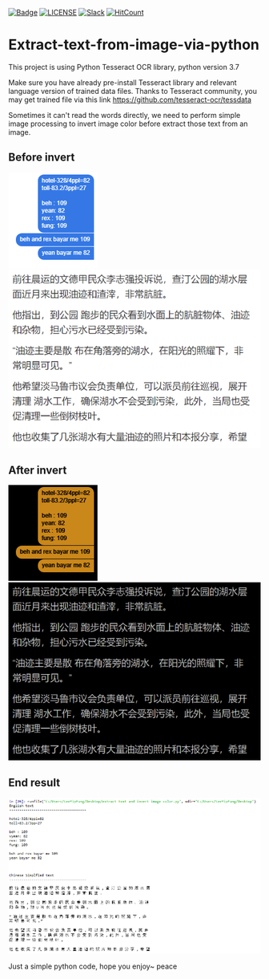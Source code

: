 [![Badge](https://img.shields.io/badge/link-996.icu-%23FF4D5B.svg?style=flat-square)](https://996.icu/#/zh_CN)
[![LICENSE](https://img.shields.io/badge/license-Anti%20996-blue.svg?style=flat-square)](https://github.com/996icu/996.ICU/blob/master/LICENSE)
[![Slack](https://img.shields.io/badge/slack-996icu-green.svg?style=flat-square)](https://join.slack.com/t/996icu/shared_invite/enQtNTg4MjA3MzA1MzgxLWQyYzM5M2IyZmIyMTVjMzU5NTE5MGI5Y2Y2YjgwMmJiMWMxMWMzNGU3NDJmOTdhNmRlYjJlNjk5ZWZhNWIwZGM)
[![HitCount](http://hits.dwyl.io/996icu/996.ICU.svg)](http://hits.dwyl.io/996icu/996.ICU)
# Extract-text-from-image-via-python
This project is using Python Tesseract OCR library, python version 3.7

Make sure you have already pre-install Tesseract library and relevant language version of trained data files.
Thanks to Tesseract community, you may get trained file via this link https://github.com/tesseract-ocr/tessdata

Sometimes it can't read the words directly, we need to perform simple image processing to invert image color before extract those text from an image.

Before invert
--------------
![alt text](https://github.com/arixlee/Extract-text-from-image-via-python/blob/master/trip%20cost.PNG)
<br>![alt text](https://github.com/arixlee/Extract-text-from-image-via-python/blob/master/cn_text.PNG)

After invert
--------------
![alt text](https://github.com/arixlee/Extract-text-from-image-via-python/blob/master/INVT_trip%20cost.png)
<br>![alt text](https://github.com/arixlee/Extract-text-from-image-via-python/blob/master/INVT_cn_text.png)

End result
----------
![alt text](https://github.com/arixlee/Extract-text-from-image-via-python/blob/master/end%20result.PNG)


Just a simple python code, hope you enjoy~ peace
